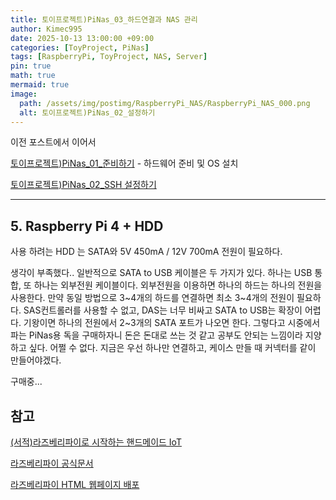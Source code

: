 ```yaml
---
title: 토이프로젝트)PiNas_03_하드연결과 NAS 관리
author: Kimec995
date: 2025-10-13 13:00:00 +09:00
categories: [ToyProject, PiNas]
tags: [RaspberryPi, ToyProject, NAS, Server]
pin: true
math: true
mermaid: true
image: 
  path: /assets/img/postimg/RaspberryPi_NAS/RaspberryPi_NAS_000.png
  alt: 토이프로젝트)PiNas_02_설정하기
---
```

이전 포스트에서 이어서

[토이프로젝트)PiNas_01_준비하기](https://kimec995.github.io/posts/PiNas01/) - 하드웨어 준비 및 OS 설치

[토이프로젝트)PiNas_02_SSH 설정하기](https://kimec995.github.io/posts/PiNas02/)

---

## 5. Raspberry Pi 4 + HDD

사용 하려는 HDD 는 SATA와 5V 450mA / 12V 700mA 전원이 필요하다. 

생각이 부족했다.. 일반적으로 SATA to USB 케이블은 두 가지가 있다. 하나는 USB 통합, 또 하나는 외부전원 케이블이다. 외부전원을 이용하면 하나의 하드는 하나의 전원을 사용한다. 만약 동일 방법으로 3~4개의 하드를 연결하면 최소 3~4개의 전원이 필요하다. SAS컨트롤러를 사용할 수 없고, DAS는 너무 비싸고 SATA to USB는 확장이 어렵다. 기왕이면 하나의 전원에서 2~3개의 SATA 포트가 나오면 한다. 그렇다고 시중에서 파는 PiNas용 독을 구매하자니 돈은 돈대로 쓰는 것 같고 공부도 안되는 느낌이라 지양하고 싶다. 어쩔 수 없다. 지금은 우선 하나만 연결하고, 케이스 만들 때 커넥터를 같이 만들어야겠다.

구매중...




## 참고
[(서적)라즈베리파이로 시작하는 핸드메이드 IoT](https://product.kyobobook.co.kr/detail/S000001934230)

[라즈베리파이 공식문서](https://www.raspberrypi.com/tutorials/nas-box-raspberry-pi-tutorial/)

[라즈베리파이 HTML 웹페이지 배포](https://www.seeedstudio.com/blog/2020/06/23/setup-a-raspberry-pi-web-server-and-easily-build-an-html-webpage-m/)